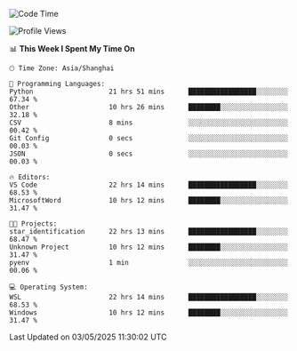 <!--START_SECTION:waka-->
![Code Time](http://img.shields.io/badge/Code%20Time-2%2C752%20hrs%2050%20mins-blue)

![Profile Views](http://img.shields.io/badge/Profile%20Views-0-blue)

📊 **This Week I Spent My Time On** 

```text
🕑︎ Time Zone: Asia/Shanghai

💬 Programming Languages: 
Python                   21 hrs 51 mins      █████████████████░░░░░░░░   67.34 % 
Other                    10 hrs 26 mins      ████████░░░░░░░░░░░░░░░░░   32.18 % 
CSV                      8 mins              ░░░░░░░░░░░░░░░░░░░░░░░░░   00.42 % 
Git Config               0 secs              ░░░░░░░░░░░░░░░░░░░░░░░░░   00.03 % 
JSON                     0 secs              ░░░░░░░░░░░░░░░░░░░░░░░░░   00.03 % 

🔥 Editors: 
VS Code                  22 hrs 14 mins      █████████████████░░░░░░░░   68.53 % 
MicrosoftWord            10 hrs 12 mins      ████████░░░░░░░░░░░░░░░░░   31.47 % 

🐱‍💻 Projects: 
star_identification      22 hrs 13 mins      █████████████████░░░░░░░░   68.47 % 
Unknown Project          10 hrs 12 mins      ████████░░░░░░░░░░░░░░░░░   31.47 % 
pyenv                    1 min               ░░░░░░░░░░░░░░░░░░░░░░░░░   00.06 % 

💻 Operating System: 
WSL                      22 hrs 14 mins      █████████████████░░░░░░░░   68.53 % 
Windows                  10 hrs 12 mins      ████████░░░░░░░░░░░░░░░░░   31.47 % 
```


 Last Updated on 03/05/2025 11:30:02 UTC
<!--END_SECTION:waka-->